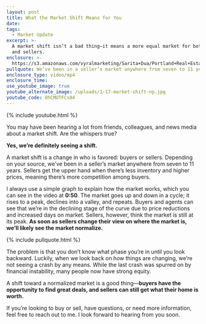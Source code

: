 ```yaml
---
layout: post
title: What the Market Shift Means for You
date:
tags:
  - Market Update
excerpt: >-
  A market shift isn’t a bad thing—it means a more equal market for both buyers
  and sellers.
enclosure: >-
  https://s3.amazonaws.com/vyralmarketing/Sarita+Dua/Portland+Real+Estate+Agent-+What+the+Market+Shift+Means+for+You.mp4
pullquote: We’ve been in a seller’s market anywhere from seven to 11 years.
enclosure_type: video/mp4
enclosure_time:
use_youtube_image: true
youtube_alternate_image: /uploads/1-17-market-shift-np.jpg
youtube_code: OhCMUTFCs84
---
```


{% include youtube.html %}

You may have been hearing a lot from friends, colleagues, and news media about a market shift. Are the whispers true?

**Yes, we’re definitely seeing a shift.**

A market shift is a change in who is favored: buyers or sellers. Depending on your source, we’ve been in a seller’s market anywhere from seven to 11 years. Sellers get the upper hand when there’s less inventory and higher prices, meaning there’s more competition among buyers.&nbsp;

I always use a simple graph to explain how the market works, which you can see in the video at **0:50**. The market goes up and down in a cycle; it rises to a peak, declines into a valley, and repeats. Buyers and agents can see that we’re in the declining stage of the curve due to price reductions and increased days on market. Sellers, however, think the market is still at its peak. **As soon as sellers change their view on where the market is, we’ll likely see the market normalize.**

{% include pullquote.html %}

The problem is that you don’t know what phase you’re in until you look backward. Luckily, when we look back on how things are changing, we’re not seeing a crash by any means. While the last crash was spurred on by financial instability, many people now have strong equity.&nbsp;

A shift toward a normalized market is a good thing—**buyers have the opportunity to find great deals, and sellers can still get what their home is worth.&nbsp;**

If you’re looking to buy or sell, have questions, or need more information, feel free to reach out to me. I look forward to hearing from you soon.<br>&nbsp;